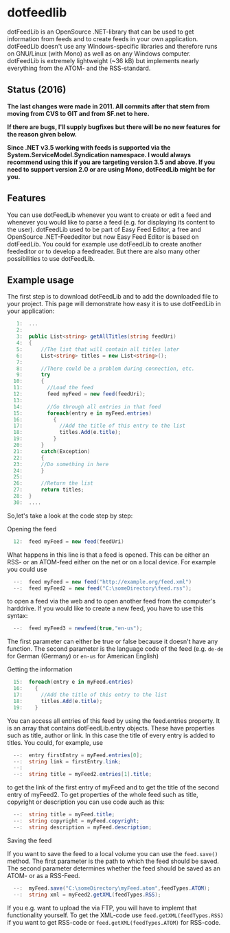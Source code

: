 # dotfeedlib
dotFeedLib is an OpenSource .NET-library that can be used to get information from feeds and to create feeds in your own
application. dotFeedLib doesn't use any Windows-specific libraries and therefore runs on GNU/Linux (with Mono) as well as 
on any Windows computer.
dotFeedLib is extremely lightweight (~36 kB) but implements nearly everything from the ATOM- and the RSS-standard.

## Status (2016)
**The last changes were made in 2011. All commits after that stem from moving from CVS to GIT and from SF.net to here.**

**If there are bugs, I'll supply bugfixes but there will be no new features for the reason
given below.** 

**Since .NET v3.5 working with feeds is supported via the System.ServiceModel.Syndication
namespace. I would always recommend using this if you are targeting version 3.5 and above.
If you need to support version 2.0 or are using Mono, dotFeedLib might be for you.**

## Features

You can use dotFeedLib whenever you want to create or edit a feed and whenever you would like to parse a feed 
(e.g. for displaying its content to the user). dotFeedLib used to be part of Easy Feed Editor, a free and OpenSource 
.NET-Feededitor but now Easy Feed Editor is based on dotFeedLib. You could for example use dotFeedLib to create 
another feededitor or to develop a feedreader. But there are also many other possibilities to use dotFeedLib. 

## Example usage

 The first step is to download dotFeedLib and to add the downloaded file to your project. This page will demonstrate how easy it is to use dotFeedLib in your application:

```C#
   1:  ...
   2:   
   3:  public List<string> getAllTitles(string feedUri)
   4:  {
   5:      //The list that will contain all titles later
   6:      List<string> titles = new List<string>();
   7:        
   8:      //There could be a problem during connection, etc.
   9:      try
  10:      {
  11:        //Load the feed
  12:        feed myFeed = new feed(feedUri);
  13:        
  14:        //Go through all entries in that feed
  15:        foreach(entry e in myFeed.entries)
  16:          {
  17:            //Add the title of this entry to the list
  18:            titles.Add(e.title);
  19:          }
  20:      }
  21:      catch(Exception)
  22:      {
  23:      //Do something in here
  24:      }
  25:
  26:      //Return the list
  27:      return titles;
  28:  }
  30:  ....
```

So,let's take a look at the code step by step:

Opening the feed
```C#
  12:  feed myFeed = new feed(feedUri)
```
What happens in this line is that a feed is opened. This can be either an RSS- or an ATOM-feed either on the net or on a local device. For example you could use
```C#
  --:  feed myFeed = new feed("http://example.org/feed.xml")
  --:  feed myFeed2 = new feed("C:\someDirectory\feed.rss");
```
to open a feed via the web and to open another feed from the computer's harddrive.
If you would like to create a new feed, you have to use this syntax:
```C#
  --:  feed myFeed3 = newfeed(true,"en-us");
```
The first parameter can either be true or false because it doesn't have any function. The second parameter is the language code of the feed (e.g. `de-de` for German (Germany) or `en-us` for American English)

Getting the information
```C#
  15:  foreach(entry e in myFeed.entries)
  16:    {
  17:      //Add the title of this entry to the list
  18:      titles.Add(e.title);
  19:    }
```
You can access all entries of this feed by using the feed.entries property. It is an array that contains dotFeedLib.entry objects. These have properties such as title, author or link. In this case the title of every entry is added to titles. You could, for example, use
```C#
  --:  entry firstEntry = myFeed.entries[0];
  --:  string link = firstEntry.link;
  --:   
  --:  string title = myFeed2.entries[1].title;
```
to get the link of the first entry of myFeed and to get the title of the second entry of myFeed2.
To get properties of the whole feed such as title, copyright or description you can use code auch as this:
```C#
  --:  string title = myFeed.title;
  --:  string copyright = myFeed.copyright;
  --:  string description = myFeed.description;
```
Saving the feed

If you want to save the feed to a local volume you can use the `feed.save()` method. The first parameter is the path to which the feed should be saved. The second parameter determines whether the feed should be saved as an ATOM- or as a RSS-Feed.
```C#
  --:  myFeed.save("C:\someDirectory\myFeed.atom",feedTypes.ATOM);
  --:  string xml = myFeed2.getXML(feedTypes.RSS);
```
If you e.g. want to upload the via FTP, you will have to implemt that functionality yourself. To get the XML-code use `feed.getXML(feedTypes.RSS)` if you want to get RSS-code or `feed.getXML(feedTypes.ATOM)` for RSS-code.

